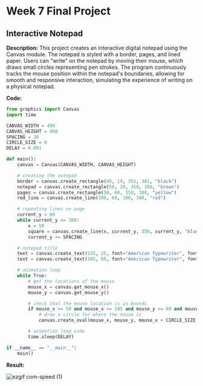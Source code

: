 <h1>Week 7 Final Project</h1>

<h2>Interactive Notepad</h2>

<b>Description:</b> This project creates an interactive digital notepad using the Canvas module. The notepad is styled with a border, pages, and lined paper. Users can "write" on the notepad by moving their mouse, which draws small circles representing pen strokes. The program continuously tracks the mouse position within the notepad's boundaries, allowing for smooth and responsive interaction, simulating the experience of writing on a physical notepad.</b>

<p><b>Code:</b></p>

```python
from graphics import Canvas
import time

CANVAS_WIDTH = 400
CANVAS_HEIGHT = 400
SPACING = 20
CIRCLE_SIZE = 6
DELAY = 0.001

def main():
    canvas = Canvas(CANVAS_WIDTH, CANVAS_HEIGHT)

    # creating the notepad
    border = canvas.create_rectangle(49, 19, 351, 381, "black")
    notepad = canvas.create_rectangle(50, 20, 350, 380, "brown")
    pages = canvas.create_rectangle(50, 60, 350, 380, "yellow")
    red_line = canvas.create_line(100, 60, 100, 380, "red")

    # repeating lines on page
    current_y = 60
    while current_y <= 380:
        x = 50
        square = canvas.create_line(x, current_y, 350, current_y, "blue")
        current_y += SPACING

    # notepad title
    text = canvas.create_text(135, 25, font="American Typewriter", font_size=30, text='NOTEPAD')
    text = canvas.create_text(105, 65, font="American Typewriter", font_size=12, text='Start writing with your mouse!')

    # animation loop
    while True:
        # get the locations of the mouse
        mouse_x = canvas.get_mouse_x()
        mouse_y = canvas.get_mouse_y()

        # check that the mouse location is in bounds
        if mouse_x >= 50 and mouse_x <= 345 and mouse_y >= 60 and mouse_y <= 375:
            # draw a circle for where the mouse is
            canvas.create_oval(mouse_x, mouse_y, mouse_x + CIRCLE_SIZE, mouse_y + CIRCLE_SIZE, 'black')

        # animation loop code
        time.sleep(DELAY)

if __name__ == "__main__":
    main()
```

<b>Result:</b>
    
![ezgif com-speed (1)](https://github.com/user-attachments/assets/29bc8436-ba6f-4719-8e64-e74c253f9534)
